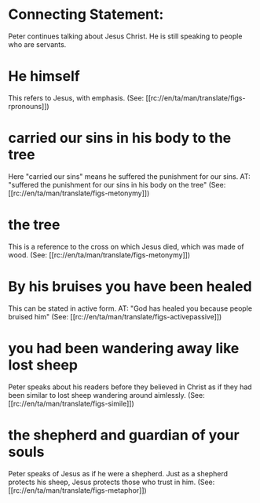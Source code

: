# Connecting Statement:

Peter continues talking about Jesus Christ. He is still speaking to people who are servants.

# He himself

This refers to Jesus, with emphasis. (See: [[rc://en/ta/man/translate/figs-rpronouns]])

# carried our sins in his body to the tree

Here "carried our sins" means he suffered the punishment for our sins. AT: "suffered the punishment for our sins in his body on the tree" (See: [[rc://en/ta/man/translate/figs-metonymy]])

# the tree

This is a reference to the cross on which Jesus died, which was made of wood. (See: [[rc://en/ta/man/translate/figs-metonymy]])

# By his bruises you have been healed

This can be stated in active form. AT: "God has healed you because people bruised him" (See: [[rc://en/ta/man/translate/figs-activepassive]])

# you had been wandering away like lost sheep

Peter speaks about his readers before they believed in Christ as if they had been similar to lost sheep wandering around aimlessly. (See: [[rc://en/ta/man/translate/figs-simile]])

# the shepherd and guardian of your souls

Peter speaks of Jesus as if he were a shepherd. Just as a shepherd protects his sheep, Jesus protects those who trust in him. (See: [[rc://en/ta/man/translate/figs-metaphor]])